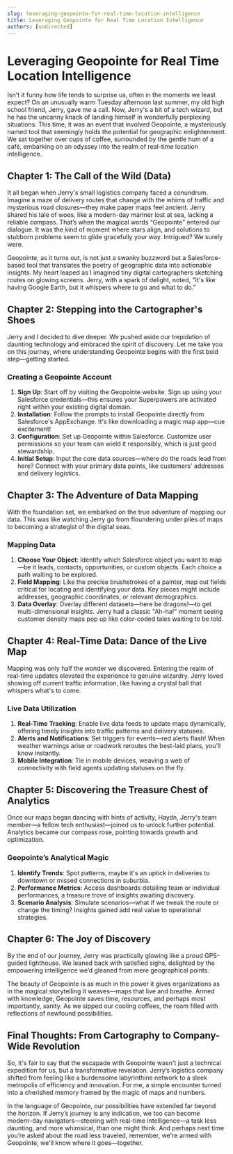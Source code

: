 ```yaml
---
slug: leveraging-geopointe-for-real-time-location-intelligence
title: Leveraging Geopointe for Real Time Location Intelligence
authors: [undirected]
---
```



# Leveraging Geopointe for Real Time Location Intelligence

Isn't it funny how life tends to surprise us, often in the moments we least expect? On an unusually warm Tuesday afternoon last summer, my old high school friend, Jerry, gave me a call. Now, Jerry's a bit of a tech wizard, but he has the uncanny knack of landing himself in wonderfully perplexing situations. This time, it was an event that involved Geopointe, a mysteriously named tool that seemingly holds the potential for geographic enlightenment. We sat together over cups of coffee, surrounded by the gentle hum of a café, embarking on an odyssey into the realm of real-time location intelligence.

## Chapter 1: The Call of the Wild (Data)

It all began when Jerry's small logistics company faced a conundrum. Imagine a maze of delivery routes that change with the whims of traffic and mysterious road closures—they make paper maps feel ancient. Jerry shared his tale of woes, like a modern-day mariner lost at sea, lacking a reliable compass. That’s when the magical words “Geopointe” entered our dialogue. It was the kind of moment where stars align, and solutions to stubborn problems seem to glide gracefully your way. Intrigued? We surely were.

Geopointe, as it turns out, is not just a swanky buzzword but a Salesforce-based tool that translates the poetry of geographic data into actionable insights. My heart leaped as I imagined tiny digital cartographers sketching routes on glowing screens. Jerry, with a spark of delight, noted, "It's like having Google Earth, but it whispers where to go and what to do."

## Chapter 2: Stepping into the Cartographer's Shoes

Jerry and I decided to dive deeper. We pushed aside our trepidation of daunting technology and embraced the spirit of discovery. Let me take you on this journey, where understanding Geopointe begins with the first bold step—getting started.

### Creating a Geopointe Account

1. **Sign Up**: Start off by visiting the Geopointe website. Sign up using your Salesforce credentials—this ensures your Superpowers are activated right within your existing digital domain. 
2. **Installation**: Follow the prompts to install Geopointe directly from Salesforce's AppExchange. It's like downloading a magic map app—cue excitement!
3. **Configuration**: Set up Geopointe within Salesforce. Customize user permissions so your team can wield it responsibly, which is just good stewardship.
4. **Initial Setup**: Input the core data sources—where do the roads lead from here? Connect with your primary data points, like customers' addresses and delivery logistics.

## Chapter 3: The Adventure of Data Mapping

With the foundation set, we embarked on the true adventure of mapping our data. This was like watching Jerry go from floundering under piles of maps to becoming a strategist of the digital seas. 

### Mapping Data

1. **Choose Your Object**: Identify which Salesforce object you want to map—be it leads, contacts, opportunities, or custom objects. Each choice a path waiting to be explored.
2. **Field Mapping**: Like the precise brushstrokes of a painter, map out fields critical for locating and identifying your data. Key pieces might include addresses, geographic coordinates, or relevant demographics.
3. **Data Overlay**: Overlay different datasets—here be dragons!—to get multi-dimensional insights. Jerry had a classic "Ah-ha!" moment seeing customer density maps pop up like color-coded tales waiting to be told.

## Chapter 4: Real-Time Data: Dance of the Live Map

Mapping was only half the wonder we discovered. Entering the realm of real-time updates elevated the experience to genuine wizardry. Jerry loved showing off current traffic information, like having a crystal ball that whispers what's to come.

### Live Data Utilization

1. **Real-Time Tracking**: Enable live data feeds to update maps dynamically, offering timely insights into traffic patterns and delivery statuses. 
2. **Alerts and Notifications**: Set triggers for events—red alerts flash! When weather warnings arise or roadwork reroutes the best-laid plans, you’ll know instantly.
3. **Mobile Integration**: Tie in mobile devices, weaving a web of connectivity with field agents updating statuses on the fly.

## Chapter 5: Discovering the Treasure Chest of Analytics

Once our maps began dancing with hints of activity, Haydn, Jerry's team member—a fellow tech enthusiast—joined us to unlock further potential. Analytics became our compass rose, pointing towards growth and optimization.

### Geopointe’s Analytical Magic

1. **Identify Trends**: Spot patterns, maybe it's an uptick in deliveries to downtown or missed connections in suburbia.
2. **Performance Metrics**: Access dashboards detailing team or individual performances, a treasure trove of insights awaiting discovery.
3. **Scenario Analysis**: Simulate scenarios—what if we tweak the route or change the timing? Insights gained add real value to operational strategies.

## Chapter 6: The Joy of Discovery

By the end of our journey, Jerry was practically glowing like a proud GPS-guided lighthouse. We leaned back with satisfied sighs, delighted by the empowering intelligence we’d gleaned from mere geographical points. 

The beauty of Geopointe is as much in the power it gives organizations as in the magical storytelling it weaves—maps that live and breathe. Armed with knowledge, Geopointe saves time, resources, and perhaps most importantly, sanity. As we sipped our cooling coffees, the room filled with reflections of newfound possibilities.

## Final Thoughts: From Cartography to Company-Wide Revolution

So, it's fair to say that the escapade with Geopointe wasn't just a technical expedition for us, but a transformative revelation. Jerry’s logistics company shifted from feeling like a burdensome labyrinthine network to a sleek metropolis of efficiency and innovation. For me, a simple encounter turned into a cherished memory framed by the magic of maps and numbers.

In the language of Geopointe, our possibilities have extended far beyond the horizon. If Jerry’s journey is any indication, we too can become modern-day navigators—steering with real-time intelligence—a task less daunting, and more whimsical, than one might think. And perhaps next time you’re asked about the road less traveled, remember, we're armed with Geopointe, we'll know where it goes—together.